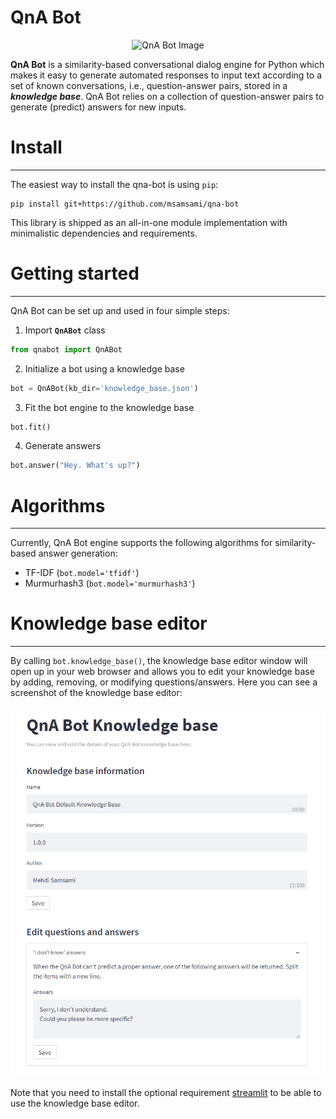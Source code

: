 # QnA Bot

<div style="text-align:center">
<img src="https://icon-library.com/images/chatbot-icon/chatbot-icon-8.jpg"
     alt="QnA Bot Image" />
</div>

**QnA Bot** is a similarity-based conversational dialog engine for Python which makes it easy
to generate automated responses to input text according to a set of known conversations, i.e.,
question-answer pairs, stored in a ***knowledge base***. QnA Bot relies on a collection
of question-answer pairs to generate (predict) answers for new inputs.

# Install

-------------------------
The easiest way to install the qna-bot is using `pip`:
```shell
pip install git+https://github.com/msamsami/qna-bot
```
This library is shipped as an all-in-one module implementation with minimalistic
dependencies and requirements.

# Getting started

-------------------------

QnA Bot can be set up and used in four simple steps:
1. Import **`QnABot`** class

```python
from qnabot import QnABot
```

2. Initialize a bot using a knowledge base
```python
bot = QnABot(kb_dir='knowledge_base.json')
```

3. Fit the bot engine to the knowledge base
```python
bot.fit()
```

4. Generate answers
```python
bot.answer("Hey. What's up?")
```

# Algorithms

-------------------------
Currently, QnA Bot engine supports the following algorithms for similarity-based answer generation:
- TF-IDF (`bot.model='tfidf'`)
- Murmurhash3 (`bot.model='murmurhash3'`)


# Knowledge base editor

-------------------------
By calling `bot.knowledge_base()`, the knowledge base editor window will open up in your web browser
and allows you to edit your knowledge base by adding, removing, or modifying questions/answers.
Here you can see a screenshot of the knowledge base editor:

<div style="text-align:center">
<img src="knowledge_base_screenshot.png"
     alt="QnA Bot Knowledge Base Editor" />
</div>

Note that you need to install the optional requirement [streamlit](https://streamlit.io/)
to be able to use the knowledge base editor.
